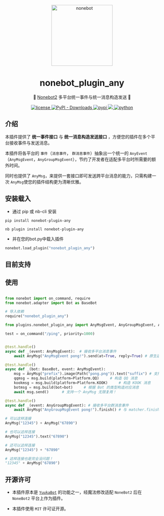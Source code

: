 <!-- markdownlint-disable MD041 -->

<p align="center">
  <a href="https://v2.nonebot.dev/"><img src="https://v2.nonebot.dev/logo.png" width="200" height="200" alt="nonebot"></a>
</p>

<div align="center">
  
# nonebot_plugin_any

🐝 [Nonebot2](https://github.com/nonebot/nonebot2) 多平台统一事件与统一消息构造发送 🐝
  
</div>

<p align="center">
  
  <a href="https://raw.githubusercontent.com/MelodyYuuka/nonebot_plugin_any/master/LICENSE">
    <img src="https://img.shields.io/github/license/MelodyYuuka/nonebot_plugin_any" alt="license">
  </a>

  <a href="https://pypi.python.org/pypi/nonebot-plugin-any">
    <img alt="PyPI - Downloads" src="https://img.shields.io/pypi/dm/nonebot-plugin-any">
  </a>

  <a href="https://pypi.python.org/pypi/nonebot_plugin_any">
    <img src="https://img.shields.io/pypi/v/nonebot_plugin_any" alt="pypi">
  </a>
  
  <a href="https://github.com/nonebot/nonebot2">
    <img src="https://img.shields.io/badge/nonebot2-2.1.0+-green">
  </a>
  
  <a href="">
    <img src="https://img.shields.io/badge/python-3.10+-blue.svg" alt="python">
  </a>
  
</p>

## 介绍

本插件提供了 **统一事件接口** 与 **统一消息构造发送接口** ，方便您的插件在多个平台接收事件与发送消息。

本插件将各平台的 `事件`（`消息事件`， `群消息事件`）抽象出一个统一的 `AnyEvent`（`AnyMsgEvent`，`AnyGroupMsgEvent`），节约了开发者在适配多平台时所需要的额外时间。

同时也提供了 `AnyMsg`，来提供一套接口即可发送跨平台消息的能力，只需构建一次 `AnyMsg`使您的插件结构更为清晰优雅。

## 安装载入

- 通过 pip 或 nb-cli 安装

```shell
pip install nonebot-plugin-any
```

```shell
nb plugin install nonebot-plugin-any
```

- 并在您的bot.py中载入插件

```python
nonebot.load_plugin("nonebot_plugin_any")
```

## 目前支持

## 使用

```python

from nonebot import on_command, require
from nonebot.adapter import Bot as BaseBot

# 导入依赖
require("nonebot_plugin_any")

from plugins.nonebot_plugin_any import AnyMsgEvent, AnyGroupMsgEvent, AnyMsg, Platform

test = on_command("/ping", priority=1000)


@test.handle()
async def _(event: AnyMsgEvent):  # 接收多平台消息事件
    await AnyMsg("AnyMsgEvent pong!").send(at=True, reply=True) # 原生适配发送时 at 和 reply

@test.handle()
async def _(bot: BaseBot, event: AnyMsgEvent):
    msg = AnyMsg("prefix").image(Path("pong.png")).text("suffix") # 支持链式构造
    qqmsg = msg.build(platform=Platform.QQ)     # 构造 QQ 消息
    kookmsg = msg.build(platform=Platform.KOOK)     # 构造 KOOK 消息
    botmsg = msg.build(bot=bot)     # 根据 Bot 的类型构造对应消息
    await msg.send()      # 支持一个 AnyMsg 无限复用！

@test.handle()
async def _(event: AnyGroupMsgEvent): # 接收多平台群消息事件
    await AnyMsg("AnyGroupMsgEvent pong!").finish() # 与 matcher.finish(xxx) 行为一致

```

```python
# 可以这样连接
AnyMsg("12345") + AnyMsg("67890")

# 也可以这样连接
AnyMsg("12345").text("67890")

# 还可以这样连接
AnyMsg("12345") + "67890"

# 这样连接也是完全没问题！
"12345" + AnyMsg("67890")
```

## 开源许可

- 本插件原本是 [`YuukaBot`](https://github.com/MelodyYuuka/YuukaBot-docs) 的功能之一，经魔法修改适配 `NoneBot2` 后在 `NoneBot2` 平台上作为插件。

- 本插件使用 `MIT` 许可证开源。
